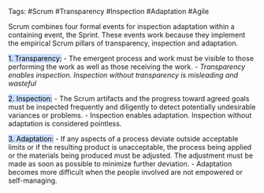 Tags: #Scrum #Transparency #Inspection #Adaptation #Agile 

Scrum combines four formal events for inspection adaptation within a containing event, the Sprint. These events work because they implement the empirical Scrum pillars of transparency, inspection and adaptation.

<mark style="background: #ADCCFFA6;">1. Transparency:</mark>
	- The emergent process and work must be visible to those performing the work as well as those receiving the work.
	- *Transparency enables inspection. Inspection without transparency is misleading and wasteful*

<mark style="background: #ADCCFFA6;">2. Inspection:</mark>
	- The Scrum artifacts and the progress toward agreed goals must be inspected frequently and diligently to detect potentially undesirable variances or problems.
	- Inspection enables adaptation. Inspection without adaptation is considered pointless.

<mark style="background: #ADCCFFA6;">3. Adaptation:</mark>
	- If any aspects of a process deviate outside acceptable limits or if the resulting product is unacceptable, the process being applied or the materials being produced must be adjusted. The adjustment must be made as soon as possible to minimize further deviation.
	- Adaptation becomes more difficult when the people involved are not empowered or self-managing.
